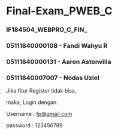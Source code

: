 # Final-Exam_PWEB_C
### IF184504_WEBPRO_C_FIN_

### 05111840000108 - Fandi Wahyu R
### 05111840000131 - Aaron Astonvilla
### 05111840007007 - Nodas Uziel

Jika fitur Register tidak bisa,

maka, Login dengan

Username  : fp@gmail.com

password  : 123456789

